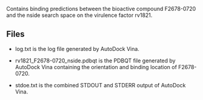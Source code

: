 Contains binding predictions between the bioactive compound F2678-0720 and the nside search space on the virulence factor rv1821.

## Files

- log.txt is the log file generated by AutoDock Vina.

- rv1821_F2678-0720_nside.pdbqt is the PDBQT file generated by AutoDock Vina containing the orientation and binding location of F2678-0720.

- stdoe.txt is the combined STDOUT and STDERR output of AutoDock Vina.

